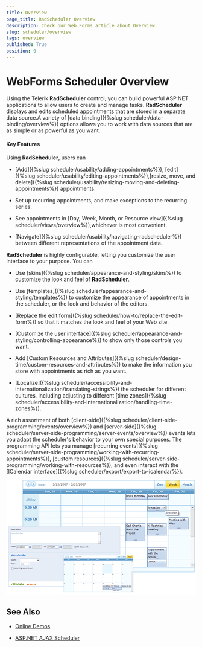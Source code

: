 ```yaml
---
title: Overview
page_title: RadScheduler Overview
description: Check our Web Forms article about Overview.
slug: scheduler/overview
tags: overview
published: True
position: 0
---
```


# WebForms Scheduler Overview


Using the Telerik **RadScheduler** control, you can build powerful ASP.NET applications to allow users to create and manage tasks. **RadScheduler** displays and edits scheduled appointments that are stored in a separate data source.A variety of [data binding]({%slug scheduler/data-binding/overview%}) options allows you to work with data sources that are as simple or as powerful as you want.

#### Key Features

Using **RadScheduler**, users can

* [Add]({%slug scheduler/usability/adding-appointments%}), [edit]({%slug scheduler/usability/editing-appointments%}),[resize, move, and delete]({%slug scheduler/usability/resizing-moving-and-deleting-appointments%}) appointments.

* Set up recurring appointments, and make exceptions to the recurring series.

* See appointments in [Day, Week, Month, or Resource view]({%slug scheduler/views/overview%}),whichever is most convenient.

* [Navigate]({%slug scheduler/usability/navigating-radscheduler%}) between different representations of the appointment data.

**RadScheduler** is highly configurable, letting you customize the user interface to your purpose. You can

* Use [skins]({%slug scheduler/appearance-and-styling/skins%}) to customize the look and feel of **RadScheduler**.

* Use [templates]({%slug scheduler/appearance-and-styling/templates%}) to customize the appearance of appointments in the scheduler, or the look and behavior of the editors.

* [Replace the edit form]({%slug scheduler/how-to/replace-the-edit-form%}) so that it matches the look and feel of your Web site.

* [Customize the user interface]({%slug scheduler/appearance-and-styling/controlling-appearance%}) to show only those controls you want.

* Add [Custom Resources and Attributes]({%slug scheduler/design-time/custom-resources-and-attributes%}) to make the information you store with appointments as rich as you want.

* [Localize]({%slug scheduler/accessibility-and-internationalization/translating-strings%}) the scheduler for different cultures, including adjusting to different [time zones]({%slug scheduler/accessibility-and-internationalization/handling-time-zones%}).

A rich assortment of both [client-side]({%slug scheduler/client-side-programming/events/overview%}) and [server-side]({%slug scheduler/server-side-programming/server-events/overview%}) events lets you adapt the scheduler's behavior to your own special purposes. The programming API lets you manage [recurring events]({%slug scheduler/server-side-programming/working-with-recurring-appointments%}), [custom resources]({%slug scheduler/server-side-programming/working-with-resources%}), and even interact with the [ICalendar interface]({%slug scheduler/export/export-to-icalendar%}).



![WebForms Scheduler Overview](images/scheduler_overview.gif "WebForms Scheduler Overview")
## See Also

 * [Online Demos](https://demos.telerik.com/aspnet-ajax/scheduler/examples/overview/defaultcs.aspx)
 
 * [ASP.NET AJAX Scheduler](https://www.telerik.com/products/aspnet-ajax/scheduler.aspx)

